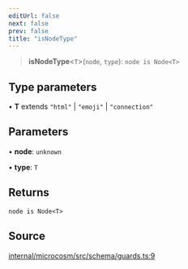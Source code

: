 ```yaml
---
editUrl: false
next: false
prev: false
title: "isNodeType"
---
```


> **isNodeType**\<`T`\>(`node`, `type`): `node is Node<T>`

## Type parameters

• **T** extends `"html"` \| `"emoji"` \| `"connection"`

## Parameters

• **node**: `unknown`

• **type**: `T`

## Returns

`node is Node<T>`

## Source

[internal/microcosm/src/schema/guards.ts:9](https://github.com/nodenogg-in/alpha-p2p/blob/aa60360/internal/microcosm/src/schema/guards.ts#L9)
